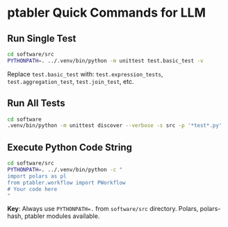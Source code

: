 # ptabler Quick Commands for LLM

## Run Single Test
```bash
cd software/src
PYTHONPATH=. ../.venv/bin/python -m unittest test.basic_test -v
```
Replace `test.basic_test` with: `test.expression_tests`, `test.aggregation_test`, `test.join_test`, etc.

## Run All Tests  
```bash
cd software
.venv/bin/python -m unittest discover --verbose -s src -p '*test*.py'
```

## Execute Python Code String
```bash
cd software/src
PYTHONPATH=. ../.venv/bin/python -c "
import polars as pl
from ptabler.workflow import PWorkflow
# Your code here
"
```

**Key**: Always use `PYTHONPATH=.` from `software/src` directory. Polars, polars-hash, ptabler modules available.
